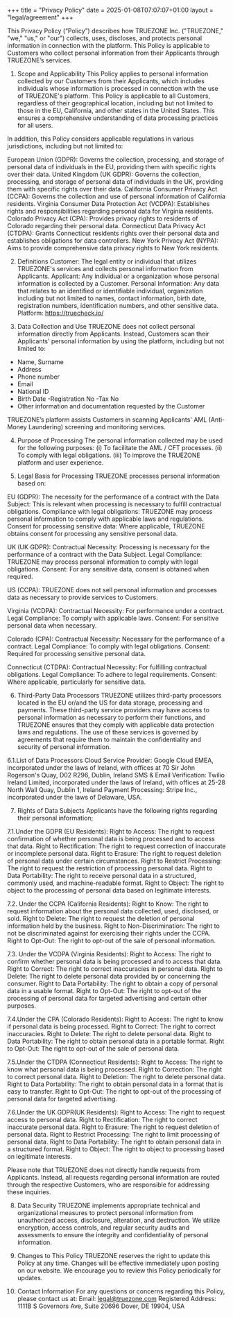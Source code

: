 +++
title = "Privacy Policy"
date = 2025-01-08T07:07:07+01:00
layout = "legal/agreement"
+++

This Privacy Policy (“Policy”) describes how TRUEZONE Inc. ("TRUEZONE," "we," "us," or "our") collects, uses, discloses, and protects personal information in connection with the platform. This Policy is applicable to Customers who collect personal information from their Applicants through TRUEZONE’s services.
 
1. Scope and Applicability
This Policy applies to personal information collected by our Customers from their Applicants, which includes individuals whose information is processed in connection with the use of TRUEZONE's platform. This Policy is applicable to all Customers, regardless of their geographical location, including but not limited to those in the EU, California, and other states in the United States. This ensures a comprehensive understanding of data processing practices for all users.
 
In addition, this Policy considers applicable regulations in various jurisdictions, including but not limited to:
 
European Union (GDPR): Governs the collection, processing, and storage of personal data of individuals in the EU, providing them with specific rights over their data.
United Kingdom (UK GDPR): Governs the collection, processing, and storage of personal data of individuals in the UK, providing them with specific rights over their data.
California Consumer Privacy Act (CCPA): Governs the collection and use of personal information of California residents.
Virginia Consumer Data Protection Act (VCDPA): Establishes rights and responsibilities regarding personal data for Virginia residents.
Colorado Privacy Act (CPA): Provides privacy rights to residents of Colorado regarding their personal data.
Connecticut Data Privacy Act (CTDPA): Grants Connecticut residents rights over their personal data and establishes obligations for data controllers.
New York Privacy Act (NYPA): Aims to provide comprehensive data privacy rights to New York residents.
 
2. Definitions
Customer: The legal entity or individual that utilizes TRUEZONE's services and collects personal information from Applicants.
Applicant: Any individual or a organization whose personal information is collected by a Customer.
Personal Information: Any data that relates to an identified or identifiable individual, organization including but not limited to names, contact information, birth date, registration numbers, identification numbers, and other sensitive data.
Platform: https://truecheck.io/
 
3. Data Collection and Use
TRUEZONE does not collect personal information directly from Applicants. Instead, Customers scan their Applicants' personal information by using the platform, including but not limited to:
 
- Name, Surname
- Address
- Phone number
- Email
- National ID
- Birth Date
-Registration No
-Tax No
- Other information and documentation requested by the Customer
 
TRUEZONE’s platform assists Customers in scanning Applicants' AML (Anti-Money Laundering) screening and monitoring services.
 
4. Purpose of Processing
The personal information collected may be used for the following purposes:
(i) To facilitate the AML / CFT processes.
(ii) To comply with legal obligations.
(iii) To improve the TRUEZONE platform and user experience.
 
5. Legal Basis for Processing
TRUEZONE processes personal information based on:
 
EU (GDPR):
The necessity for the performance of a contract with the Data Subject: This is relevant when processing is necessary to fulfill contractual obligations.
Compliance with legal obligations: TRUEZONE may process personal information to comply with applicable laws and regulations.
Consent for processing sensitive data: Where applicable, TRUEZONE obtains consent for processing any sensitive personal data.
 
UK (UK GDPR):
Contractual Necessity: Processing is necessary for the performance of a contract with the Data Subject.
Legal Compliance: TRUEZONE may process personal information to comply with legal obligations.
Consent: For any sensitive data, consent is obtained when required.
 
US (CCPA):
TRUEZONE does not sell personal information and processes data as necessary to provide services to Customers.
 
Virginia (VCDPA):
Contractual Necessity: For performance under a contract.
Legal Compliance: To comply with applicable laws.
Consent: For sensitive personal data when necessary.
 
Colorado (CPA):
Contractual Necessity: Necessary for the performance of a contract.
Legal Compliance: To comply with legal obligations.
Consent: Required for processing sensitive personal data.
 
Connecticut (CTDPA):
Contractual Necessity: For fulfilling contractual obligations.
Legal Compliance: To adhere to legal requirements.
Consent: Where applicable, particularly for sensitive data.
 
6. Third-Party Data Processors
TRUEZONE utilizes third-party processors located in the EU or/and the US for data storage, processing and payments. These third-party service providers may have access to personal information as necessary to perform their functions, and TRUEZONE ensures that they comply with applicable data protection laws and regulations. The use of these services is governed by agreements that require them to maintain the confidentiality and security of personal information.
 
6.1.List of Data Processors
Cloud Service Provider: Google Cloud EMEA, incorporated under the laws of Ireland, with offices at 70 Sir John Rogerson's Quay, D02 R296, Dublin, Ireland
SMS & Email Verification: Twilio Ireland Limited,  incorporated under the laws of Ireland, with offices at 25-28 North Wall Quay, Dublin 1, Ireland
Payment Processing: Stripe Inc., incorporated under the laws of Delaware, USA.
 
7. Rights of Data Subjects
Applicants have the following rights regarding their personal information;
 
7.1.Under the GDPR (EU Residents):
Right to Access: The right to request confirmation of whether personal data is being processed and to access that data.
Right to Rectification: The right to request correction of inaccurate or incomplete personal data.
Right to Erasure: The right to request deletion of personal data under certain circumstances.
Right to Restrict Processing: The right to request the restriction of processing personal data.
Right to Data Portability: The right to receive personal data in a structured, commonly used, and machine-readable format.
Right to Object: The right to object to the processing of personal data based on legitimate interests.
 
7.2. Under the CCPA (California Residents):
Right to Know: The right to request information about the personal data collected, used, disclosed, or sold.
Right to Delete: The right to request the deletion of personal information held by the business.
Right to Non-Discrimination: The right to not be discriminated against for exercising their rights under the CCPA.
Right to Opt-Out: The right to opt-out of the sale of personal information.
 
7.3. Under the VCDPA (Virginia Residents):
Right to Access: The right to confirm whether personal data is being processed and to access that data.
Right to Correct: The right to correct inaccuracies in personal data.
Right to Delete: The right to delete personal data provided by or concerning the consumer.
Right to Data Portability: The right to obtain a copy of personal data in a usable format.
Right to Opt-Out: The right to opt-out of the processing of personal data for targeted advertising and certain other purposes.
 
7.4.Under the CPA (Colorado Residents):
Right to Access: The right to know if personal data is being processed.
Right to Correct: The right to correct inaccuracies.
Right to Delete: The right to delete personal data.
Right to Data Portability: The right to obtain personal data in a portable format.
Right to Opt-Out: The right to opt-out of the sale of personal data.
 
7.5.Under the CTDPA (Connecticut Residents):
Right to Access: The right to know what personal data is being processed.
Right to Correction: The right to correct personal data.
Right to Deletion: The right to delete personal data.
Right to Data Portability: The right to obtain personal data in a format that is easy to transfer.
Right to Opt-Out: The right to opt-out of the processing of personal data for targeted advertising.
 
7.6.Under the UK GDPR(UK Residents):
Right to Access: The right to request access to personal data.
Right to Rectification: The right to correct inaccurate personal data.
Right to Erasure: The right to request deletion of personal data.
Right to Restrict Processing: The right to limit processing of personal data.
Right to Data Portability: The right to obtain personal data in a structured format.
Right to Object: The right to object to processing based on legitimate interests.
 
Please note that TRUEZONE does not directly handle requests from Applicants. Instead, all requests regarding personal information are routed through the respective Customers, who are responsible for addressing these inquiries.
 
8. Data Security
TRUEZONE implements appropriate technical and organizational measures to protect personal information from unauthorized access, disclosure, alteration, and destruction. We utilize encryption, access controls, and regular security audits and assessments to ensure the integrity and confidentiality of personal information.
 
9. Changes to This Policy
TRUEZONE reserves the right to update this Policy at any time. Changes will be effective immediately upon posting on our website. We encourage you to review this Policy periodically for updates.
 
10. Contact Information
For any questions or concerns regarding this Policy, please contact us at:
Email: legal@truezone.com
Registered Address:
1111B S Governors Ave, Suite 20696
Dover, DE 19904, USA